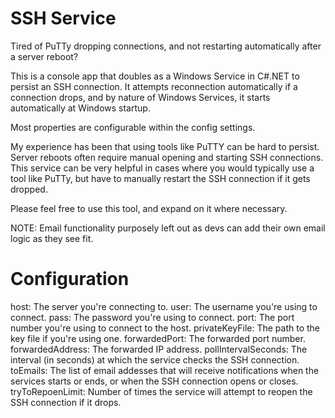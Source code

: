 # SSH Service
Tired of PuTTy dropping connections, and not restarting automatically after a server reboot?

This is a console app that doubles as a Windows Service in C#.NET to persist an SSH connection.  It attempts reconnection automatically if a connection drops, and by nature of Windows Services, it starts automatically at Windows startup.

Most properties are configurable within the config settings.

My experience has been that using tools like PuTTY can be hard to persist. Server reboots often require manual opening and starting SSH connections.
This service can be very helpful in cases where you would typically use a tool like PuTTy, but have to manually restart the SSH connection if it gets dropped.

Please feel free to use this tool, and expand on it where necessary.

NOTE: Email functionality purposely left out as devs can add their own email logic as they see fit.

# Configuration
host: The server you're connecting to.
user: The username you're using to connect.
pass: The password you're using to connect.
port: The port number you're using to connect to the host.
privateKeyFile: The path to the key file if you're using one.
forwardedPort: The forwarded port number.
forwardedAddress: The forwarded IP address.
pollIntervalSeconds: The interval (in seconds) at which the service checks the SSH connection.
toEmails: The list of email addesses that will receive notifications when the services starts or ends, or when the SSH connection opens or closes.
tryToRepoenLimit: Number of times the service will attempt to reopen the SSH connection if it drops.
